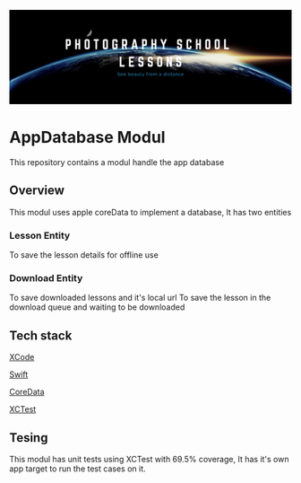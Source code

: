 ![ald text](../../ReadmeAssets/banner.png)

# AppDatabase Modul

This repository contains a modul handle the app database



## Overview

This modul uses apple coreData to implement a database, It has two entities

### Lesson Entity 
 
To save the lesson details for offline use
 
### Download Entity

To save downloaded lessons and it's local url
To save the lesson in the download queue and waiting to be downloaded


## Tech stack

[XCode](https://developer.apple.com/documentation/xcode)

[Swift](https://docs.swift.org/swift-book/LanguageGuide/TheBasics.html)

[CoreData](https://developer.apple.com/documentation/coredata)

[XCTest](https://developer.apple.com/documentation/xctest)
    

## Tesing

This modul has unit tests using XCTest with 69.5% coverage, It has it's own app target to run the test cases on it.


 

